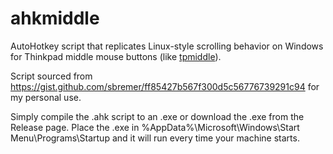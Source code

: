 # ahkmiddle

AutoHotkey script that replicates Linux-style scrolling behavior on Windows for Thinkpad middle mouse buttons (like [tpmiddle](https://github.com/Jyny/TPmiddle)).

Script sourced from https://gist.github.com/sbremer/ff85427b567f300d5c56776739291c94 for my personal use. 

Simply compile the .ahk script to an .exe or download the .exe from the Release page. Place the .exe in %AppData%\Microsoft\Windows\Start Menu\Programs\Startup and it will run every time your machine starts.
